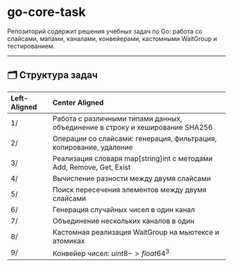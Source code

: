# go-core-task

Репозиторий содержит решения учебных задач по Go: работа со слайсами, мапами, каналами, конвейерами, кастомными WaitGroup и тестированием.

___

## 🗂 Структура задач

| Left-Aligned | Center Aligned                                                               | 
|:-------------|:-----------------------------------------------------------------------------| 
| 1/           | Работа с различными типами данных, объединение в строку и хеширование SHA256 | 
| 2/           | Операции со слайсами: генерация, фильтрация, копирование, удаление           | 
| 3/           | Реализация словаря map[string]int с методами Add, Remove, Get, Exist         | 
| 4/           | Вычисление разности между двумя слайсами                                     | 
| 5/           | Поиск пересечения элементов между двумя слайсами                             | 
| 6/           | Генерация случайных чисел в один канал                                       | 
| 7/           | Объединение нескольких каналов в один                                        | 
| 8/           | Кастомная реализация WaitGroup на мьютексе и атомиках                        | 
| 9/           | Конвейер чисел: $uint8 -> float64^3$                                         | 

